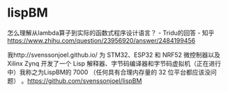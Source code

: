 # lispBM



怎么理解从lambda算子到实际的函数式程序设计语言？ - Tridu的回答 - 知乎
https://www.zhihu.com/question/23956920/answer/2484199456



我http://svenssonjoel.github.io/  为 STM32、ESP32 和 NRF52 微控制器以及 Xilinx Zynq 开发了一个 Lisp 解释器、字节码编译器和字节码虚拟机（正在进行中）我称之为LispBM的 7000 （任何具有合理内存量的 32 位平台都应该没问题） 。https://github.com/svenssonjoel/lispBM









